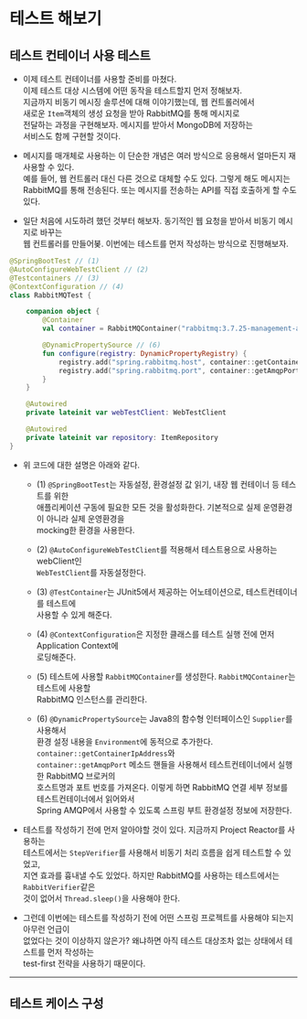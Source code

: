 # 테스트 해보기

## 테스트 컨테이너 사용 테스트

- 이제 테스트 컨테이너를 사용할 준비를 마쳤다.  
  이제 테스트 대상 시스템에 어떤 동작을 테스트할지 먼저 정해보자.  
  지금까지 비동기 메시징 솔루션에 대해 이야기했는데, 웹 컨트롤러에서  
  새로운 `Item`객체의 생성 요청을 받아 RabbitMQ를 통해 메시지로  
  전달하는 과정을 구현해보자. 메시지를 받아서 MongoDB에 저장하는  
  서비스도 함께 구현할 것이다.

- 메시지를 매개체로 사용하는 이 단순한 개념은 여러 방식으로 응용해서 얼마든지 재사용할 수 있다.  
  예를 들어, 웹 컨트롤러 대신 다른 것으로 대체할 수도 있다. 그렇게 해도 메시지는  
  RabbitMQ를 통해 전송된다. 또는 메시지를 전송하는 API를 직접 호출하게 할 수도 있다.

- 일단 처음에 시도하려 했던 것부터 해보자. 동기적인 웹 요청을 받아서 비동기 메시지로 바꾸는  
  웹 컨트롤러를 만들어봊. 이번에는 테스트를 먼저 작성하는 방식으로 진행해보자.

```kt
@SpringBootTest // (1)
@AutoConfigureWebTestClient // (2)
@Testcontainers // (3)
@ContextConfiguration // (4)
class RabbitMQTest {

    companion object {
        @Container
        val container = RabbitMQContainer("rabbitmq:3.7.25-management-alpine") // (5)

        @DynamicPropertySource // (6)
        fun configure(registry: DynamicPropertyRegistry) {
            registry.add("spring.rabbitmq.host", container::getContainerIpAddress)
            registry.add("spring.rabbitmq.port", container::getAmqpPort)
        }
    }

    @Autowired
    private lateinit var webTestClient: WebTestClient

    @Autowired
    private lateinit var repository: ItemRepository
}
```

- 위 코드에 대한 설명은 아래와 같다.

  - (1) `@SpringBootTest`는 자동설정, 환경설정 값 읽기, 내장 웹 컨테이너 등 테스트를 위한  
    애플리케이션 구동에 필요한 모든 것을 활성화한다. 기본적으로 실제 운영환경이 아니라 실제 운영환경을  
    mocking한 환경을 사용한다.

  - (2) `@AutoConfigureWebTestClient`를 적용해서 테스트용으로 사용하는 webClient인  
    `WebTestClient`를 자동설정한다.

  - (3) `@TestContainer`는 JUnit5에서 제공하는 어노테이션으로, 테스트컨테이너를 테스트에  
    사용할 수 있게 해준다.

  - (4) `@ContextConfiguration`은 지정한 클래스를 테스트 실행 전에 먼저 Application Context에  
    로딩해준다.

  - (5) 테스트에 사용할 `RabbitMQContainer`를 생성한다. `RabbitMQContainer`는 테스트에 사용할  
    RabbitMQ 인스턴스를 관리한다.

  - (6) `@DynamicPropertySource`는 Java8의 함수형 인터페이스인 `Supplier`를 사용해서  
    환경 설정 내용을 `Environment`에 동적으로 추가한다. `container::getContainerIpAddress`와  
    `container::getAmqpPort` 메소드 핸들을 사용해서 테스트컨테이너에서 실행한 RabbitMQ 브로커의  
    호스트명과 포트 번호를 가져온다. 이렇게 하면 RabbitMQ 연결 세부 정보를 테스트컨테이너에서 읽어와서  
    Spring AMQP에서 사용할 수 있도록 스프링 부트 환경설정 정보에 저장한다.

- 테스트를 작성하기 전에 먼저 알아야할 것이 있다. 지금까지 Project Reactor를 사용하는  
  테스트에서는 `StepVerifier`를 사용해서 비동기 처리 흐름을 쉽게 테스트할 수 있었고,  
  지연 효과를 흉내낼 수도 있었다. 하지만 RabbitMQ를 사용하는 테스트에서는 `RabbitVerifier`같은  
  것이 없어서 `Thread.sleep()`을 사용해야 한다.

- 그런데 이번에는 테스트를 작성하기 전에 어떤 스프링 프로젝트를 사용해야 되는지 아무런 언급이  
  없었다는 것이 이상하지 않은가? 왜냐하면 아직 테스트 대상조차 없는 상태에서 테스트를 먼저 작성하는  
  test-first 전략을 사용하기 때문이다.

<hr/>

## 테스트 케이스 구성
